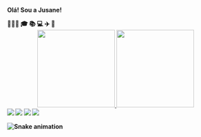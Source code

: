<b>Olá! Sou a Jusane!

<div>
👨‍👩‍👦 🎓 📚 💻 ✈️ 🍷 
  
<div>
<div align="center">
  <a href="https://github.com/jusanegarbuggio">
  <img height="180em" src="https://github-readme-stats.vercel.app/api?username=jusanegarbuggio&show_icons=true&theme=gruvbox&include_all_commits=true&count_private=true"/>
  <img height="180em" src="https://github-readme-stats.vercel.app/api/top-langs/?username=jusanegarbuggio&layout=compact&langs_count=7&theme=synthware"/>
</div>
 
<div> 
  <a href="https://www.youtube.com/channel/UCp3NE9fbN1fgq3yw0eOLEtw" target="_blank"><img src="https://img.shields.io/badge/YouTube-FF0000?style=for-the-badge&logo=youtube&logoColor=white" target="_blank"></a>
  <a href="https://instagram.com/s2jusane/" target="_blank"><img src="https://img.shields.io/badge/-Instagram-%23E4405F?style=for-the-badge&logo=instagram&logoColor=white" target="_blank"></a>
 	<a href="https://api.whatsapp.com/send?phone=5511993696152" target="_blank"><img src="https://img.shields.io/badge/WhatsApp-25D366?style=for-the-badge&logo=whatsapp&logoColor=white"></a>
  <a href="https://www.linkedin.com/in/jusanegarbuggio/" target="_blank"><img src="https://img.shields.io/badge/-LinkedIn-%230077B5?style=for-the-badge&logo=linkedin&logoColor=white" target="_blank"></a> 
 
  ![Snake animation](https://github.com/jusanegarbuggio/jusanegarbuggio/blob/output/github-contribution-grid-snake.svg)
 
</div>
